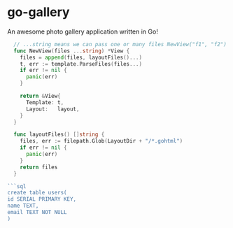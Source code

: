 # go-gallery

An awesome photo gallery application written in Go!

```go
  // ...string means we can pass one or many files NewView("f1", "f2")
  func NewView(files ...string) *View {
    files = append(files, layoutFiles()...)
    t, err := template.ParseFiles(files...)
    if err != nil {
      panic(err)
    }

    return &View{
      Template: t,
      Layout:   layout,
    }
  }

  func layoutFiles() []string {
    files, err := filepath.Glob(LayoutDir + "/*.gohtml")
    if err != nil {
      panic(err)
    }
    return files
  }

```sql
create table users(
id SERIAL PRIMARY KEY,
name TEXT,
email TEXT NOT NULL
)
```